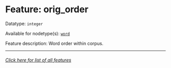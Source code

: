 # Feature: orig_order

Datatype: `integer`

Available for nodetype(s): [`word`](wordnodefeatures.md#readme)

Feature description: Word order within corpus.

---
###### [Click here for list of all features](home.md#readme)
